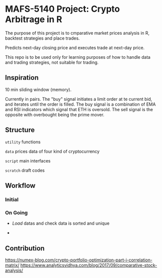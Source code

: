 # MAFS-5140 Project: Crypto Arbitrage in R

The purpose of this project is to cmparative market prices analysis in R, backtest strategies and place trades.

Predicts next-day closing price and executes trade at next-day price.

This repo is to be used only for learning purposes of how to handle data and trading strategies, not suitable for trading.

## Inspiration

10 min sliding window (memory).

Currently in pairs. 
The "buy" signal initiates a limit order at te current bid, and iterates until the order is filled. 
The buy signal is a combination of EMA and RSI indicators which signal that ETH is oversold. 
The sell signal is the opposite with overbought being the prime mover. 

## Structure
`utility` functions

`data` prices data of four kind of cryptocurrency

`script` main interfaces

`scratch` draft codes

## Workflow

### Initial

### On Going
* *Load* datas and check data is sorted and unique

* 

## Contribution
https://numex-blog.com/crypto-portfolio-optimization-part-i-correlation-matrix/
https://www.analyticsvidhya.com/blog/2017/09/comparative-stock-analysis/
